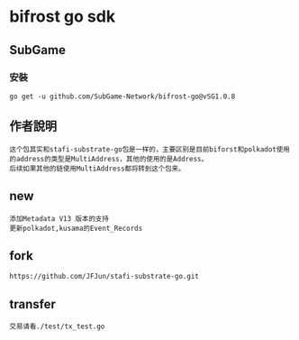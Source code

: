 # bifrost go sdk

## SubGame

### 安裝

```
go get -u github.com/SubGame-Network/bifrost-go@vSG1.0.8
```

## 作者說明
    这个包其实和stafi-substrate-go包是一样的，主要区别是目前biforst和polkadot使用的address的类型是MultiAddress，其他的使用的是Address。
    后续如果其他的链使用MultiAddress都将转到这个包来。
## new
    添加Metadata V13 版本的支持
    更新polkadot,kusama的Event_Records
## fork
    https://github.com/JFJun/stafi-substrate-go.git
## transfer
    交易请看./test/tx_test.go
    

